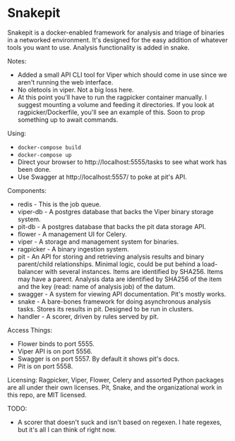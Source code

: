 # Snakepit

Snakepit is a docker-enabled framework for analysis and triage of binaries in a networked environment. It's designed for the easy addition of whatever tools you want to use. Analysis functionality is added in snake.

Notes:
* Added a small API CLI tool for Viper which should come in use since we aren't running the web interface.
* No oletools in viper. Not a big loss here.
* At this point you'll have to run the ragpicker container manually. I suggest mounting a volume and feeding it directories. If you look at ragpicker/Dockerfile, you'll see an example of this. Soon to prop something up to await commands.

Using:
* `docker-compose build`
* `docker-compose up`
* Direct your browser to http://localhost:5555/tasks to see what work has been done.
* Use Swagger at http://localhost:5557/ to poke at pit's API.

Components:
* redis - This is the job queue.
* viper-db - A postgres database that backs the Viper binary storage system.
* pit-db - A postgres database that backs the pit data storage API.
* flower - A management UI for Celery.
* viper - A storage and management system for binaries.
* ragpicker - A binary ingestion system.
* pit - An API for storing and retrieving analysis results and binary parent/child relationships. Minimal logic, could be put behind a load-balancer with several instances.  Items are identified by SHA256. Items may have a parent. Analysis data are identified by SHA256 of the item and the key (read: name of analysis job) of the datum.
* swagger - A system for viewing API documentation. Pit's mostly works.
* snake - A bare-bones framework for doing asynchronous analysis tasks. Stores its results in pit. Designed to be run in clusters.
* handler - A scorer, driven by rules served by pit.

Access Things:
* Flower binds to port 5555.
* Viper API is on port 5556.
* Swagger is on port 5557. By default it shows pit's docs.
* Pit is on port 5558.

Licensing:
Ragpicker, Viper, Flower, Celery and assorted Python packages are all under their own licenses.
Pit, Snake, and the organizational work in this repo, are MIT licensed.

TODO:
* A scorer that doesn't suck and isn't based on regexen. I hate regexes, but it's all I can think of right now.
